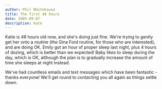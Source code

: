 ```yaml
---
author: Phil Whitehouse
title: The first 48 hours
date: 2005-09-07
description: Kate
---
```


Katie is 48 hours old now, and she's doing just fine. We're trying to gently get her onto a routine (the Gina Ford routine, for those who are interested), and are doing OK. Emily got an hour of proper sleep last night, plus 4 hours of dozing, which is better than we expected! Baby likes to sleep during the day, which is OK, although the plan is to gradually increase the amount of time she sleeps at night instead.

We've had countless emails and text messages which have been fantastic - thanks everyone! We'll get round to contacting you all again as things settle down.

